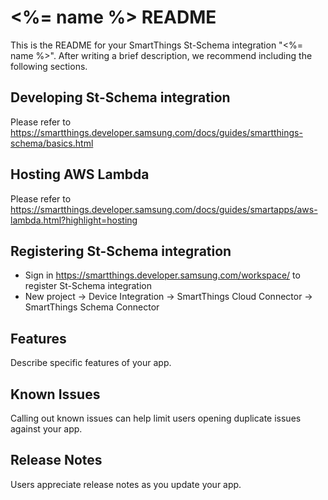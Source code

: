 # <%= name %> README

This is the README for your SmartThings St-Schema integration "<%= name %>". After writing a brief description, we recommend including the following sections.

## Developing St-Schema integration
Please refer to https://smartthings.developer.samsung.com/docs/guides/smartthings-schema/basics.html

## Hosting AWS Lambda
Please refer to https://smartthings.developer.samsung.com/docs/guides/smartapps/aws-lambda.html?highlight=hosting

## Registering St-Schema integration
- Sign in https://smartthings.developer.samsung.com/workspace/ to register St-Schema integration
- New project -> Device Integration -> SmartThings Cloud Connector
 -> SmartThings Schema Connector

## Features

Describe specific features of your app.

## Known Issues

Calling out known issues can help limit users opening duplicate issues against your app.

## Release Notes

Users appreciate release notes as you update your app.
